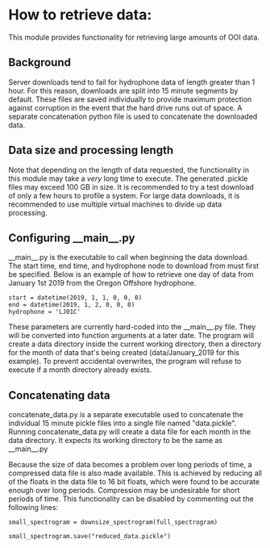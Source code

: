 # How to retrieve data:

This module provides functionality for retrieving large amounts of OOI data.

## Background

Server downloads tend to fail for hydrophone data of length greater than 1 hour.
For this reason, downloads are split into 15 minute segments by default. These
files are saved individually to provide maximum protection against corruption in
the event that the hard drive runs out of space. A separate concatenation
python file is used to concatenate the downloaded data.

## Data size and processing length

Note that depending on the length of data requested, the functionality in this
module may take a _very_ long time to execute. The generated .pickle files
may exceed 100 GB in size. It is recommended to try a test download of only
a few hours to profile a system. For large data downloads, it is recommended
to use multiple virtual machines to divide up data processing.

## Configuring \_\_main\_\_.py

\_\_main\_\_.py is the executable to call when beginning the data
download. The start time, end time, and hydrophone node to download
from must first be specified. Below is an example of how to retrieve one
day of data from January 1st 2019 from the Oregon Offshore hydrophone.

    start = datetime(2019, 1, 1, 0, 0, 0)
    end = datetime(2019, 1, 2, 0, 0, 0)
    hydrophone = 'LJ01C'

These parameters are currently
hard-coded into the \_\_main\_\_.py file. They will be converted into
function arguments at a later date. The program will create a data directory
inside the current working directory, then a directory for the month of data
that's being created (data/January_2019 for this example). To prevent accidental
overwrites, the program will refuse to execute if a month directory already
exists.

## Concatenating data 

concatenate_data.py is a separate executable used to concatenate the individual
15 minute pickle files into a single file named "data.pickle". Running
concatenate_data.py will create a data file for each month in the data directory.
It expects its working directory to be the same as \_\_main\_\_.py


Because the size of data becomes a problem over long periods of time, a compressed
data file is also made available. This is achieved by reducing all of the floats
in the data file to 16 bit floats, which were found to be accurate enough over
long periods. Compression may be undesirable for short periods of time. This
functionality can be disabled by commenting out the following lines:

    small_spectrogram = downsize_spectrogram(full_spectrogram)

    small_spectrogram.save("reduced_data.pickle")
